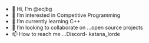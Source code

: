- 👋 Hi, I’m @ecjbg
- 👀 I’m interested in Competitive Programming
- 🌱 I’m currently learning C++
- 💞️ I’m looking to collaborate on ...open source projects
- 📫 How to reach me ...Discord- katana_lorde

<!---
ecjbg/ecjbg is a ✨ special ✨ repository because its `README.md` (this file) appears on your GitHub profile.
You can click the Preview link to take a look at your changes.
--->
